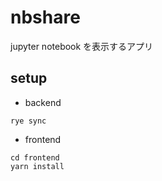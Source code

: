 # nbshare

jupyter notebook を表示するアプリ

## setup

* backend

```
rye sync
```

* frontend

```
cd frontend
yarn install
```
